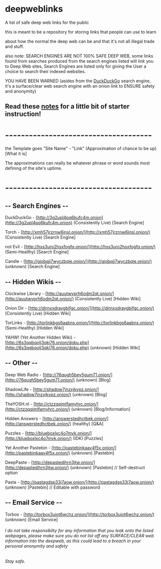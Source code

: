 # deepweblinks
A list of safe deep web links for the public 

this is meant to be a repository for storing links that people can use to learn

about how the normal the deep web can be and that it's not all illegal trade and stuff.


also note: SEARCH ENGINES ARE NOT 100% SAFE DEEP WEB, some links found from searches produced from the search engines listed will link you to Deep Web sites, Search Engines are listed only for giving the User a choice to search their indexed websites.

YOU HAVE BEEN WARNED (asides from the [DuckDuckGo](http://3g2upl4pq6kufc4m.onion) search engine, it's a surface/clear web search engine with an onion link to ENSURE safety and anonymity)

## Read these [notes](/notes) for a little bit of starter instruction!

# -------------------------------------

the Template goes "Site Name" - "Link" (Approximation of chance to be up) [What it is]

The approximations can really be whatever phrase or word sounds most defining of the site's uptime.

# -------------------------------------

## -- Search Engines --

DuckDuckGo - [http://3g2upl4pq6kufc4m.onion](http://3g2upl4pq6kufc4m.onion)  (Consistently Live) [Search Engine]

Torch - [http://xmh57jrzrnw6insl.onion/](http://xmh57jrzrnw6insl.onion/)  (Consistently Live) [Search Engine]

not Evil - [http://hss3uro2hsxfogfq.onion/](http://hss3uro2hsxfogfq.onion/)    (Semi-Healthy) [Search Engine]

Candle - [http://gjobqjj7wyczbqie.onion/](http://gjobqjj7wyczbqie.onion/) (unknown) [Search Engine]
 
## -- Hidden Wikis --

Clockwise Library - [http://auutwvprh6odm2qt.onion/](http://auutwvprh6odm2qt.onion/)  (Consistently Live) [Hidden Wiki]

Onion Dir - [http://dirnxxdraygbifgc.onion/](http://dirnxxdraygbifgc.onion/)  (Consistently Live) [Hidden Wiki]

TorLinks - [http://torlinkbgs6aabns.onion/](http://torlinkbgs6aabns.onion/)    (Semi-Healthy) [Hidden Wiki]

YAHW! (Yet Another Hidden Wiki) - [http://6s3qqbqolj3qkj76.onion/doku.php](http://6s3qqbqolj3qkj76.onion/doku.php)  (unknown) [Hidden Wiki]
 
## -- Other --

Deep Web Radio - [http://76qugh5bey5gum71.onion/](http://76qugh5bey5gum71.onion/)  (unknown) [Blog]

ShadowLife - [http://shadow7jnzxjkvpz.onion/](http://shadow7jnzxjkvpz.onion/) (unknown) [Blog]

TheYOSH.nl - [http://ctzzqqimlfamyhrc.onion/](http://ctzzqqimlfamyhrc.onion/) (unknown) [Blog/Information]

Hidden Answers - [http://answerstedhctbek.onion/](http://answerstedhctbek.onion/) (healthy) [Q&A]

Puzzles - [http://blueboxlxc4o7mvk.onion/](http://blueboxlxc4o7mvk.onion/) (IDK) [Puzzles]

Yet Another Pastebin - [http://pastebinkaav4f5x.onion/](http://pastebinkaav4f5x.onion/) (unknown) [Pastebin]

DeepPaste - [http://depastedihrn3jtw.onion/](http://depastedihrn3jtw.onion/) (unknown) [Pastebin] // Self-destruct option

Pasta - [http://pastagdsp33j7aow.onion/](http://pastagdsp33j7aow.onion/) (unknown) [Pastebin] // Editable with password
 
## -- Email Service --

Torbox - [http://torbox3uiot6wchz.onion/](http://torbox3uiot6wchz.onion/)  (unknown) [Email Service]

###### I do not take responsibilty for any information that you leak onto the listed webpages, please make sure you do not list off any SURFACE/CLEAR web information into the deepweb, as this could lead to a breach in your personal anonymity and safety

###### Stay safe.
